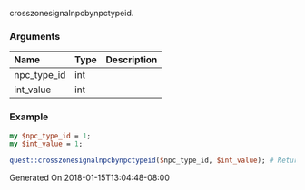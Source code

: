 crosszonesignalnpcbynpctypeid.
### Arguments
**Name**|**Type**|**Description**
:---|:---|:---
npc_type_id|int|
int_value|int|

### Example

```perl
my $npc_type_id = 1;
my $int_value = 1;

quest::crosszonesignalnpcbynpctypeid($npc_type_id, $int_value); # Returns void
```


Generated On 2018-01-15T13:04:48-08:00
